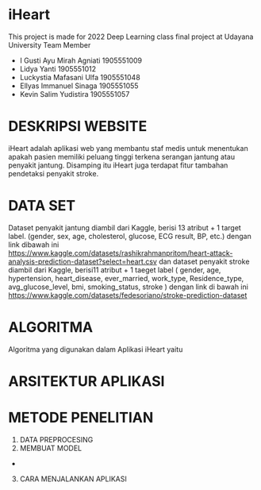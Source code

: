 # iHeart
This project is made for 2022 Deep Learning class final project at Udayana University
Team Member
- I Gusti Ayu Mirah Agniati   1905551009
- Lidya Yanti	                1905551012
- Luckystia Mafasani Ulfa	    1905551048
- Ellyas Immanuel Sinaga	    1905551055
- Kevin Salim Yudistira	      1905551057

# DESKRIPSI WEBSITE
iHeart adalah aplikasi web yang membantu staf medis untuk menentukan apakah pasien memiliki peluang tinggi terkena serangan jantung atau penyakit jantung. Disamping itu iHeart juga terdapat fitur tambahan pendetaksi penyakit stroke. 

# DATA SET
Dataset penyakit jantung diambil dari Kaggle, berisi 13 atribut + 1 target label. (gender, sex, age, cholesterol, glucose, ECG result, BP, etc.) dengan link dibawah ini 
https://www.kaggle.com/datasets/rashikrahmanpritom/heart-attack-analysis-prediction-dataset?select=heart.csv
dan dataset penyakit stroke diambil dari Kaggle, berisi11 atribut + 1 taeget label ( gender, age, hypertension, heart_disease, ever_married, work_type, Residence_type, avg_glucose_level, bmi, smoking_status, stroke ) dengan link di bawah ini
https://www.kaggle.com/datasets/fedesoriano/stroke-prediction-dataset

# ALGORITMA
Algoritma yang digunakan dalam Aplikasi iHeart yaitu 


# ARSITEKTUR APLIKASI


# METODE PENELITIAN
1. DATA PREPROCESING
2. MEMBUAT MODEL
-
3. CARA MENJALANKAN APLIKASI

